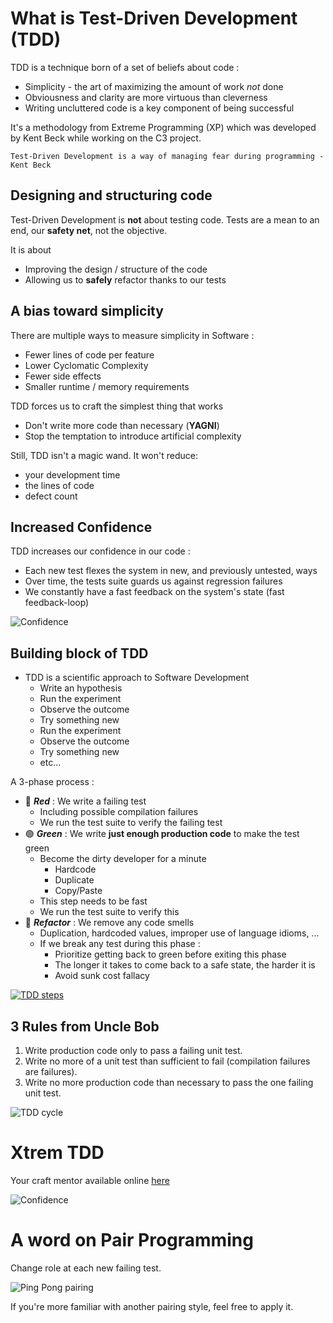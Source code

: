 # What is Test-Driven Development (TDD)
TDD is a technique born of a set of beliefs about code :

* Simplicity - the art of maximizing the amount of work *not* done
* Obviousness and clarity are more virtuous than cleverness
* Writing uncluttered code is a key component of being successful

It's a methodology from Extreme Programming (XP) which was developed by Kent Beck while working on the C3 project.

`Test-Driven Development is a way of managing fear during programming - Kent Beck`

## Designing and structuring code
Test-Driven Development is **not** about testing code.
Tests are a mean to an end, our **safety net**, not the objective.

It is about
* Improving the design / structure of the code
* Allowing us to **safely** refactor thanks to our tests

## A bias toward simplicity
There are multiple ways to measure simplicity in Software :
* Fewer lines of code per feature
* Lower Cyclomatic Complexity
* Fewer side effects
* Smaller runtime / memory requirements

TDD forces us to craft the simplest thing that works
* Don't write more code than necessary (**YAGNI**)
* Stop the temptation to introduce artificial complexity

Still, TDD isn't a magic wand. It won't reduce:
* your development time
* the lines of code
* defect count

## Increased Confidence
TDD increases our confidence in our code :

* Each new test flexes the system in new, and previously untested, ways
* Over time, the tests suite guards us against regression failures
* We constantly have a fast feedback on the system's state (fast feedback-loop)

![Confidence](../img/confidence.png)

## Building block of TDD

* TDD is a scientific approach to Software Development
    * Write an hypothesis
    * Run the experiment
    * Observe the outcome
    * Try something new
    * Run the experiment
    * Observe the outcome
    * Try something new  
    * etc...

A 3-phase process :
* :red_circle: ***Red*** : We write a failing test
    * Including possible compilation failures
    * We run the test suite to verify the failing test
* :green_circle: ***Green*** : We write **just enough production code** to make the test green
    * Become the dirty developer for a minute
      * Hardcode
      * Duplicate
      * Copy/Paste
    * This step needs to be fast
    * We run the test suite to verify this
* :large_blue_circle: ***Refactor*** : We remove any code smells
    * Duplication, hardcoded values, improper use of language idioms, ...
    * If we break any test during this phase :
        * Prioritize getting back to green before exiting this phase
        * The longer it takes to come back to a safe state, the harder it is
        * Avoid sunk cost fallacy

[![TDD steps](../img/tdd.png)](https://tddmanifesto.com/getting-started/)

## 3 Rules from Uncle Bob
1. Write production code only to pass a failing unit test.
1. Write no more of a unit test than sufficient to fail (compilation failures are failures).
1. Write no more production code than necessary to pass the one failing unit test.

![TDD cycle](../img/tdd-rules.png)

# Xtrem TDD
Your craft mentor available online [here](https://xtrem-tdd.netlify.app/)

![Confidence](../img/xtrem.png)

# A word on Pair Programming
Change role at each new failing test.

![Ping Pong pairing](../img/ping-pong-pairing.jpg)

If you're more familiar with another pairing style, feel free to apply it.
